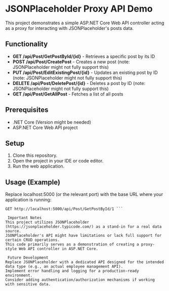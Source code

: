 # JSONPlaceholder Proxy API Demo

This project demonstrates a simple ASP.NET Core Web API controller acting as a proxy for interacting with JSONPlaceholder's posts data.

## Functionality

- **GET /api/Post/GetPostById/{id}** - Retrieves a specific post by its ID
- **POST /api/Post/CreatePost** - Creates a new post (note: JSONPlaceholder might not fully support this)
- **PUT /api/Post/EditExistingPost/{id}** - Updates an existing post by ID (note: JSONPlaceholder might not fully support this)
- **DELETE /api/Post/DeletePost/{id}** - Deletes a post by ID (note: JSONPlaceholder might not fully support this)
- **GET /api/Post/GetAllPost** - Fetches a list of all posts

## Prerequisites

- .NET Core (Version might be needed)
- ASP.NET Core Web API project

## Setup

1. Clone this repository.
2. Open the project in your IDE or code editor.
3. Run the web application.

## Usage (Example)

Replace localhost:5000 (or the relevant port) with the base URL where your application is running:

```http
GET http://localhost:5000/api/Post/GetPostById/1 ```

 Important Notes
This project utilizes JSONPlaceholder (https://jsonplaceholder.typicode.com/) as a stand-in for a real data source.
JSONPlaceholder's API might have limitations or lack full support for certain CRUD operations.
This code primarily serves as a demonstration of creating a proxy-style Web API controller in ASP.NET Core.

 Future Development
Replace JSONPlaceholder with a dedicated API designed for the intended data type (e.g., an actual employee management API).
Implement error handling and logging for a production-ready environment.
Consider adding authentication/authorization mechanisms if working with sensitive data.
